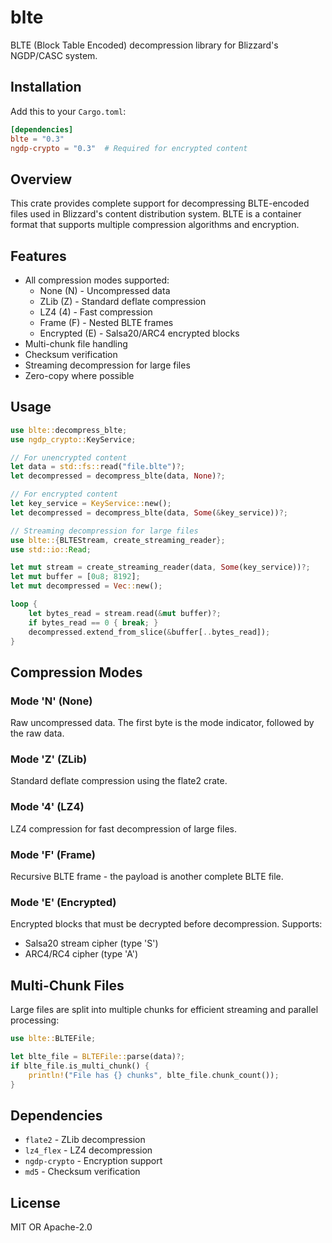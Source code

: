 # blte

BLTE (Block Table Encoded) decompression library for Blizzard's NGDP/CASC system.

## Installation

Add this to your `Cargo.toml`:

```toml
[dependencies]
blte = "0.3"
ngdp-crypto = "0.3"  # Required for encrypted content
```

## Overview

This crate provides complete support for decompressing BLTE-encoded files used in Blizzard's content distribution system. BLTE is a container format that supports multiple compression algorithms and encryption.

## Features

- All compression modes supported:
  - None (N) - Uncompressed data
  - ZLib (Z) - Standard deflate compression
  - LZ4 (4) - Fast compression
  - Frame (F) - Nested BLTE frames
  - Encrypted (E) - Salsa20/ARC4 encrypted blocks
- Multi-chunk file handling
- Checksum verification
- Streaming decompression for large files
- Zero-copy where possible

## Usage

```rust
use blte::decompress_blte;
use ngdp_crypto::KeyService;

// For unencrypted content
let data = std::fs::read("file.blte")?;
let decompressed = decompress_blte(data, None)?;

// For encrypted content
let key_service = KeyService::new();
let decompressed = decompress_blte(data, Some(&key_service))?;

// Streaming decompression for large files
use blte::{BLTEStream, create_streaming_reader};
use std::io::Read;

let mut stream = create_streaming_reader(data, Some(key_service))?;
let mut buffer = [0u8; 8192];
let mut decompressed = Vec::new();

loop {
    let bytes_read = stream.read(&mut buffer)?;
    if bytes_read == 0 { break; }
    decompressed.extend_from_slice(&buffer[..bytes_read]);
}
```

## Compression Modes

### Mode 'N' (None)

Raw uncompressed data. The first byte is the mode indicator, followed by the raw data.

### Mode 'Z' (ZLib)

Standard deflate compression using the flate2 crate.

### Mode '4' (LZ4)

LZ4 compression for fast decompression of large files.

### Mode 'F' (Frame)

Recursive BLTE frame - the payload is another complete BLTE file.

### Mode 'E' (Encrypted)

Encrypted blocks that must be decrypted before decompression. Supports:

- Salsa20 stream cipher (type 'S')
- ARC4/RC4 cipher (type 'A')

## Multi-Chunk Files

Large files are split into multiple chunks for efficient streaming and parallel processing:

```rust
use blte::BLTEFile;

let blte_file = BLTEFile::parse(data)?;
if blte_file.is_multi_chunk() {
    println!("File has {} chunks", blte_file.chunk_count());
}
```

## Dependencies

- `flate2` - ZLib decompression
- `lz4_flex` - LZ4 decompression
- `ngdp-crypto` - Encryption support
- `md5` - Checksum verification

## License

MIT OR Apache-2.0
